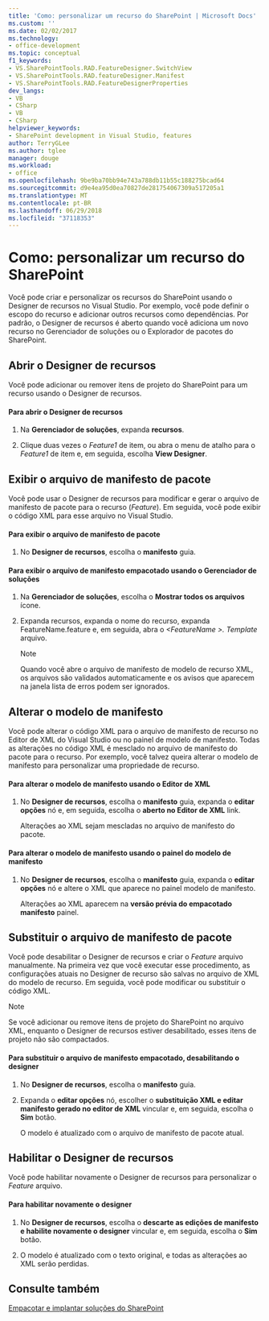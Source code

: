 ```yaml
---
title: 'Como: personalizar um recurso do SharePoint | Microsoft Docs'
ms.custom: ''
ms.date: 02/02/2017
ms.technology:
- office-development
ms.topic: conceptual
f1_keywords:
- VS.SharePointTools.RAD.FeatureDesigner.SwitchView
- VS.SharePointTools.RAD.featureDesigner.Manifest
- VS.SharePointTools.RAD.FeatureDesignerProperties
dev_langs:
- VB
- CSharp
- VB
- CSharp
helpviewer_keywords:
- SharePoint development in Visual Studio, features
author: TerryGLee
ms.author: tglee
manager: douge
ms.workload:
- office
ms.openlocfilehash: 9be9ba70bb94e743a788db11b55c188275bcad64
ms.sourcegitcommit: d9e4ea95d0ea70827de281754067309a517205a1
ms.translationtype: MT
ms.contentlocale: pt-BR
ms.lasthandoff: 06/29/2018
ms.locfileid: "37118353"
---
```

# <a name="how-to-customize-a-sharepoint-feature"></a>Como: personalizar um recurso do SharePoint
  Você pode criar e personalizar os recursos do SharePoint usando o Designer de recursos no Visual Studio. Por exemplo, você pode definir o escopo do recurso e adicionar outros recursos como dependências. Por padrão, o Designer de recursos é aberto quando você adiciona um novo recurso no Gerenciador de soluções ou o Explorador de pacotes do SharePoint.  
  
## <a name="opening-the-feature-designer"></a>Abrir o Designer de recursos  
 Você pode adicionar ou remover itens de projeto do SharePoint para um recurso usando o Designer de recursos.  
  
#### <a name="to-open-the-feature-designer"></a>Para abrir o Designer de recursos
  
1.  Na **Gerenciador de soluções**, expanda **recursos**.  
  
2.  Clique duas vezes o *Feature1* de item, ou abra o menu de atalho para o *Feature1* de item e, em seguida, escolha **View Designer**.  
  
## <a name="view-the-packaged-manifest-file"></a>Exibir o arquivo de manifesto de pacote  
 Você pode usar o Designer de recursos para modificar e gerar o arquivo de manifesto de pacote para o recurso (*Feature*). Em seguida, você pode exibir o código XML para esse arquivo no Visual Studio.  
  
#### <a name="to-view-the-packaged-manifest-file"></a>Para exibir o arquivo de manifesto de pacote  
  
1.  No **Designer de recursos**, escolha o **manifesto** guia.  
  
#### <a name="to-view-the-packaged-manifest-file-by-using-solution-explorer"></a>Para exibir o arquivo de manifesto empacotado usando o Gerenciador de soluções  
  
1.  Na **Gerenciador de soluções**, escolha o **Mostrar todos os arquivos** ícone.  
  
2.  Expanda recursos, expanda o nome do recurso, expanda FeatureName.feature e, em seguida, abra o  *\<FeatureName >. Template* arquivo.  
  
    > [!NOTE]  
    >  Quando você abre o arquivo de manifesto de modelo de recurso XML, os arquivos são validados automaticamente e os avisos que aparecem na janela lista de erros podem ser ignorados.  
  
## <a name="change-the-manifest-template"></a>Alterar o modelo de manifesto  
 Você pode alterar o código XML para o arquivo de manifesto de recurso no Editor de XML do Visual Studio ou no painel de modelo de manifesto. Todas as alterações no código XML é mesclado no arquivo de manifesto do pacote para o recurso. Por exemplo, você talvez queira alterar o modelo de manifesto para personalizar uma propriedade de recurso.  
  
#### <a name="to-change-the-manifest-template-by-using-the-xml-editor"></a>Para alterar o modelo de manifesto usando o Editor de XML  
  
1.  No **Designer de recursos**, escolha o **manifesto** guia, expanda o **editar opções** nó e, em seguida, escolha o **aberto no Editor de XML** link.  
  
     Alterações ao XML sejam mescladas no arquivo de manifesto do pacote.  
  
#### <a name="to-change-the-manifest-template-by-using-the-manifest-template-pane"></a>Para alterar o modelo de manifesto usando o painel do modelo de manifesto  
  
1.  No **Designer de recursos**, escolha o **manifesto** guia, expanda o **editar opções** nó e altere o XML que aparece no painel modelo de manifesto.  
  
     Alterações ao XML aparecem na **versão prévia do empacotado manifesto** painel.  
  
## <a name="overwrite-the-packaged-manifest-file"></a>Substituir o arquivo de manifesto de pacote  
 Você pode desabilitar o Designer de recursos e criar o *Feature* arquivo manualmente. Na primeira vez que você executar esse procedimento, as configurações atuais no Designer de recurso são salvas no arquivo de XML do modelo de recurso. Em seguida, você pode modificar ou substituir o código XML.  
  
> [!NOTE]  
>  Se você adicionar ou remove itens de projeto do SharePoint no arquivo XML, enquanto o Designer de recursos estiver desabilitado, esses itens de projeto não são compactados.  
  
#### <a name="to-overwrite-packaged-manifest-file-by-disabling-the-designer"></a>Para substituir o arquivo de manifesto empacotado, desabilitando o designer  
  
1.  No **Designer de recursos**, escolha o **manifesto** guia.  
  
2.  Expanda o **editar opções** nó, escolher o **substituição XML e editar manifesto gerado no editor de XML** vincular e, em seguida, escolha o **Sim** botão.  
  
     O modelo é atualizado com o arquivo de manifesto de pacote atual.  
  
## <a name="enable-the-feature-designer"></a>Habilitar o Designer de recursos  
 Você pode habilitar novamente o Designer de recursos para personalizar o *Feature* arquivo.  
  
#### <a name="to-re-enable-the-designer"></a>Para habilitar novamente o designer  
  
1.  No **Designer de recursos**, escolha o **descarte as edições de manifesto e habilite novamente o designer** vincular e, em seguida, escolha o **Sim** botão.  
  
2.  O modelo é atualizado com o texto original, e todas as alterações ao XML serão perdidas.  
  
## <a name="see-also"></a>Consulte também
 [Empacotar e implantar soluções do SharePoint](../sharepoint/packaging-and-deploying-sharepoint-solutions.md)  
  
